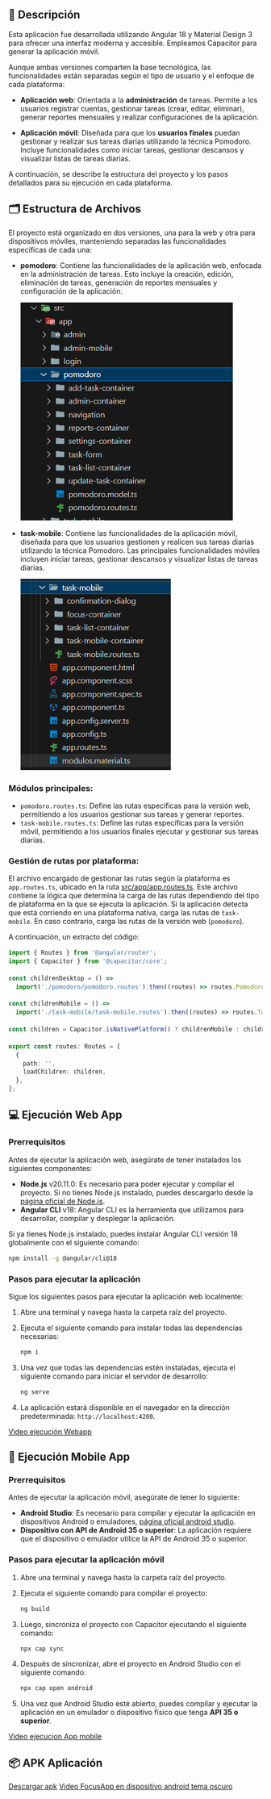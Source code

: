
##  📝 Descripción
Esta aplicación fue desarrollada utilizando Angular 18 y Material Design 3 para ofrecer una interfaz moderna y accesible. Empleamos Capacitor para generar la aplicación móvil.

Aunque ambas versiones comparten la base tecnológica, las funcionalidades están separadas según el tipo de usuario y el enfoque de cada plataforma:

- **Aplicación web**: Orientada a la **administración** de tareas. Permite a los usuarios registrar cuentas, gestionar tareas (crear, editar, eliminar), generar reportes mensuales y realizar configuraciones de la aplicación.
  
- **Aplicación móvil**: Diseñada para que los **usuarios finales** puedan gestionar y realizar sus tareas diarias utilizando la técnica Pomodoro. Incluye funcionalidades como iniciar tareas, gestionar descansos y visualizar listas de tareas diarias.

A continuación, se describe la estructura del proyecto y los pasos detallados para su ejecución en cada plataforma.

##  🗂️ Estructura de Archivos

El proyecto está organizado en dos versiones, una para la web y otra para dispositivos móviles, manteniendo separadas las funcionalidades específicas de cada una:

- **pomodoro**: Contiene las funcionalidades de la aplicación web, enfocada en la administración de tareas. Esto incluye la creación, edición, eliminación de tareas, generación de reportes mensuales y configuración de la aplicación.

    ![](./imagenes-md/archivosWebApp.png)

- **task-mobile**: Contiene las funcionalidades de la aplicación móvil, diseñada para que los usuarios gestionen y realicen sus tareas diarias utilizando la técnica Pomodoro. Las principales funcionalidades móviles incluyen iniciar tareas, gestionar descansos y visualizar listas de tareas diarias.

    ![](./imagenes-md\archivosMobile.png)

### Módulos principales:

- `pomodoro.routes.ts`: Define las rutas específicas para la versión web, permitiendo a los usuarios gestionar sus tareas y generar reportes.
- `task-mobile.routes.ts`: Define las rutas específicas para la versión móvil, permitiendo a los usuarios finales ejecutar y gestionar sus tareas diarias.

### Gestión de rutas por plataforma:

El archivo encargado de gestionar las rutas según la plataforma es `app.routes.ts`, ubicado en la ruta [src/app/app.routes.ts](./src/app/app.routes.ts). Este archivo contiene la lógica que determina la carga de las rutas dependiendo del tipo de plataforma en la que se ejecuta la aplicación. Si la aplicación detecta que está corriendo en una plataforma nativa, carga las rutas de `task-mobile`. En caso contrario, carga las rutas de la versión web (`pomodoro`).

A continuación, un extracto del código:

```typescript
import { Routes } from '@angular/router';
import { Capacitor } from '@capacitor/core';

const childrenDesktop = () =>
  import('./pomodoro/pomodoro.routes').then((routes) => routes.PomodoroRoutes);

const childrenMobile = () =>
  import('./task-mobile/task-mobile.routes').then((routes) => routes.TaskMobileRoutes);

const children = Capacitor.isNativePlatform() ? childrenMobile : childrenDesktop;

export const routes: Routes = [
  {
    path: '',
    loadChildren: children,
  },
];
```

## 💻  Ejecución Web App

### Prerrequisitos

Antes de ejecutar la aplicación web, asegúrate de tener instalados los siguientes componentes:

- **Node.js** v20.11.0: Es necesario para poder ejecutar y compilar el proyecto. Si no tienes Node.js instalado, puedes descargarlo desde la [página oficial de Node.js](https://nodejs.org/).
- **Angular CLI** v18: Angular CLI es la herramienta que utilizamos para desarrollar, compilar y desplegar la aplicación. 

Si ya tienes Node.js instalado, puedes instalar Angular CLI versión 18 globalmente con el siguiente comando:

```bash
npm install -g @angular/cli@18
```

### Pasos para ejecutar la aplicación

Sigue los siguientes pasos para ejecutar la aplicación web localmente:

1. Abre una terminal y navega hasta la carpeta raíz del proyecto.
2. Ejecuta el siguiente comando para instalar todas las dependencias necesarias:

   ```bash
   npm i
   ```

3. Una vez que todas las dependencias estén instaladas, ejecuta el siguiente comando para iniciar el servidor de desarrollo:

   ```bash
   ng serve
   ```

4. La aplicación estará disponible en el navegador en la dirección predeterminada: `http://localhost:4200`.

[Video ejecución Webapp](https://drive.google.com/file/d/1cl0oXYmFshnwpeVA2-58UNBy2pKenvb_/view?usp=sharing)


##  📱 Ejecución Mobile App

### Prerrequisitos

Antes de ejecutar la aplicación móvil, asegúrate de tener lo siguiente:

- **Android Studio**: Es necesario para compilar y ejecutar la aplicación en dispositivos Android o emuladores, [página oficial android studio](https://developer.android.com/studio?hl=es-419#get-android-studio).
- **Dispositivo con API de Android 35 o superior**: La aplicación requiere que el dispositivo o emulador utilice la API de Android 35 o superior.

### Pasos para ejecutar la aplicación móvil

1. Abre una terminal y navega hasta la carpeta raíz del proyecto.
2. Ejecuta el siguiente comando para compilar el proyecto:

   ```bash
   ng build
   ```

3. Luego, sincroniza el proyecto con Capacitor ejecutando el siguiente comando:

   ```bash
   npx cap sync
   ```

4. Después de sincronizar, abre el proyecto en Android Studio con el siguiente comando:

   ```bash
   npx cap open android
   ```

5. Una vez que Android Studio esté abierto, puedes compilar y ejecutar la aplicación en un emulador o dispositivo físico que tenga **API 35 o superior**.

[Video ejecucion App mobile](https://drive.google.com/file/d/1GydTZwkZvGHdOZQRTaGpjqTM2Kt_TyOa/view?usp=sharing)

## 📦 APK Aplicación

[Descargar apk](./apk/focusapp.apk)
[Video FocusApp en dispositivo android tema oscuro](https://drive.google.com/file/d/1kTk54--J2zPJyqyJqVZ-y_SCgOHmmHsc/view?usp=sharing)
